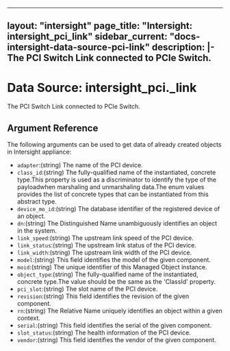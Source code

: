 
---
layout: "intersight"
page_title: "Intersight: intersight_pci_link"
sidebar_current: "docs-intersight-data-source-pci-link"
description: |-
The PCI Switch Link connected to PCIe Switch.
---

# Data Source: intersight_pci._link
The PCI Switch Link connected to PCIe Switch.
## Argument Reference
The following arguments can be used to get data of already created objects in Intersight appliance:
* `adapter`:(string) The name of the PCI device. 
* `class_id`:(string) The fully-qualified name of the instantiated, concrete type.This property is used as a discriminator to identify the type of the payloadwhen marshaling and unmarshaling data.The enum values provides the list of concrete types that can be instantiated from this abstract type. 
* `device_mo_id`:(string) The database identifier of the registered device of an object. 
* `dn`:(string) The Distinguished Name unambiguously identifies an object in the system. 
* `link_speed`:(string) The upstream link speed of the PCI device. 
* `link_status`:(string) The upstream link status of the PCI device. 
* `link_width`:(string) The upstream link width of the PCI device. 
* `model`:(string) This field identifies the model of the given component. 
* `moid`:(string) The unique identifier of this Managed Object instance. 
* `object_type`:(string) The fully-qualified name of the instantiated, concrete type.The value should be the same as the 'ClassId' property. 
* `pci_slot`:(string) The slot name of the PCI device. 
* `revision`:(string) This field identifies the revision of the given component. 
* `rn`:(string) The Relative Name uniquely identifies an object within a given context. 
* `serial`:(string) This field identifies the serial of the given component. 
* `slot_status`:(string) The health information of the PCI device. 
* `vendor`:(string) This field identifies the vendor of the given component. 
